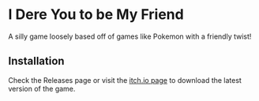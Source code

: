 # I Dere You to be My Friend

A silly game loosely based off of games like Pokemon with a friendly twist!

## Installation

Check the Releases page or visit the [itch.io page](https://itch.io/game/summary/2566518) to download the latest version of the game.
